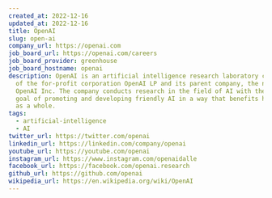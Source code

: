 ```yaml
---
created_at: 2022-12-16
updated_at: 2022-12-16
title: OpenAI
slug: open-ai
company_url: https://openai.com
job_board_url: https://openai.com/careers
job_board_provider: greenhouse
job_board_hostname: openai
description: OpenAI is an artificial intelligence research laboratory consisting
  of the for-profit corporation OpenAI LP and its parent company, the non-profit
  OpenAI Inc. The company conducts research in the field of AI with the stated
  goal of promoting and developing friendly AI in a way that benefits humanity
  as a whole.
tags:
  - artificial-intelligence
  - AI
twitter_url: https://twitter.com/openai
linkedin_url: https://linkedin.com/company/openai
youtube_url: https://youtube.com/openai
instagram_url: https://www.instagram.com/openaidalle
facebook_url: https://facebook.com/openai.research
github_url: https://github.com/openai
wikipedia_url: https://en.wikipedia.org/wiki/OpenAI
---
```

